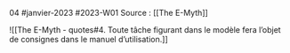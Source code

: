 04 #janvier-2023 #2023-W01
Source : [[The E-Myth]]

![[The E-Myth - quotes#4. Toute tâche figurant dans le modèle fera l’objet de consignes dans le manuel d’utilisation.]]
